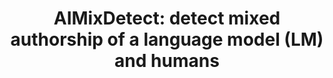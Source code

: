 ---
citation: "@article{Kashtan2024Information,\n  author = {Kashtan, Idan and Kipnis,
  Alon},\n  journal = {Harvard Data Science Review},\n  number = {Special Issue 5},\n
  \ year = {2024},\n  month = {aug 15},\n  note = {https://hdsr.mitpress.mit.edu/pub/f90vid3h},\n
  \ publisher = {The MIT Press},\n  title = {\n    {An} {Information}-{Theoretic}\n
  \   {Approach} for {Detecting} {Edits} in {AI}-{Generated} {Text} },\n  volume =
  { },\n}\n"
contributors:
- Alon Kipnis
- Idan Kashtan
description: 'This dataset was utilized in the paper "An Information-Theoretic Approach
  for Detecting Edits in AI-Generated Text" by Alon Kipnis and Idan Kashtan. The data
  was generated using GPT-3.5-turbo (ChatGPT) and is organized into five distinct
  sub-datasets, each corresponding to a different thematic category:'
last_edit: Fri, 30 Aug 2024 09:17:44 GMT
location: https://huggingface.co/datasets/Kashtan/AIMixDetect
maintained_by: idankashtan11@gmail.com
open_access: 'TRUE'
slug: ai_mix_detect
title: 'AIMixDetect: detect mixed authorship of a language model (LM) and humans'
uuid: 06bcf7db-e456-433c-ba1b-4a0ac8ac0916
---